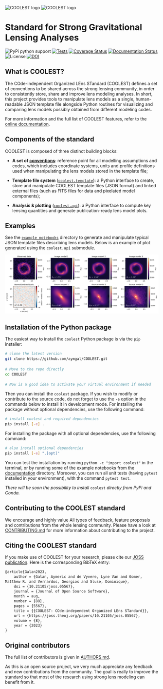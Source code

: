 <img src="https://github.com/aymgal/COOLEST/blob/main/images/full_logo.png#gh-light-mode-only" width="600" alt="COOLEST logo" />
<img src="https://github.com/aymgal/COOLEST/blob/main/images/full_logo_dark_bg.png#gh-dark-mode-only" width="600" alt="COOLEST logo" />

# Standard for Strong Gravitational Lensing Analyses

![PyPi python support](https://img.shields.io/badge/Python-3.8-blue)
[![Tests](https://github.com/aymgal/COOLEST/actions/workflows/ci-tests.yml/badge.svg?branch=main)](https://github.com/aymgal/COOLEST/actions/workflows/ci-tests.yml)
[![Coverage Status](https://coveralls.io/repos/github/aymgal/COOLEST/badge.svg)](https://coveralls.io/github/aymgal/COOLEST)
[![Documentation Status](https://readthedocs.org/projects/coolest/badge/?version=latest)](https://coolest.readthedocs.io/en/latest/?badge=latest)
![License](https://img.shields.io/github/license/aymgal/COOLEST)
[![DOI](https://joss.theoj.org/papers/10.21105/joss.05567/status.svg)](https://doi.org/10.21105/joss.05567)

## What is COOLEST?

The COde-independent Organized LEns STandard (COOLEST) defines a set of conventions to be shared across the strong lensing community, in order to consistently store, share and improve lens modeling analyses. In short, this project provides tools to manipulate lens models as a single, human-readable JSON template file alongside Python routines for visualizing and comparing lens models possibly obtained from different modeling codes.

For more information and the full list of COOLEST features, refer to the [online documentation](https://coolest.readthedocs.io/en/latest/).

## Components of the standard

COOLEST is composed of three distinct building blocks:

- __A set of [conventions](docs/conventions.md)__: reference point for all modelling assumptions and codes, which includes coordinate systems, units and profile definitions used when manipulating the lens models stored in the template file;

- __Template file system__ ([`coolest.template`](coolest/template/)): a Python interface to create, store and manipulate COOLEST template files (JSON format) and linked external files (such as FITS files for data and pixelated model components);

- __Analysis & plotting__ ([`coolest.api`](coolest/api/)): a Python interface to compute key lensing quantities and generate publication-ready lens model plots.

## Examples

See the [`example notebooks`](docs/notebooks) directory to generate and manipulate typical JSON template files describing lens models. Below is an example of plot generated using the `coolest.api` submodule.

![Example lens model comparison using the COOLEST plotting and analysis capabilities](joss/coolest_plot_example.png)

## Installation of the Python package

The easiest way to install the `coolest` Python package is via the `pip` installer:
```bash
# clone the latest version
git clone https://github.com/aymgal/COOLEST.git

# Move to the repo directly
cd COOLEST

# Now is a good idea to activate your virtual environment if needed
```

Then you can install the `coolest` package. If you wish to modify or contribute to the source code, do not forget to use the `-e` option in the commands below to install it in development mode. For installing the package without optional dependencies, use the following command:
```bash
# install coolest and required dependencies
pip install [-e] .
```
For installing the package with all optional dependencies, use the following command:
```bash
# also install optional dependencies
pip install [-e] ".[opt]"
```

You can test the installation by running `python -c "import coolest"` in the terminal, or by running some of the example notebooks from the [documentation](docs/notebooks) directory. Moreover, you can run all unit tests (having `pytest` installed in your environment), with the command `pytest test`.

_There will be soon the possibility to install_ `coolest` _directly from PyPi and Conda._


## Contributing to the COOLEST standard

We encourage and highly value All types of feedback, feature proposals and contributions from the whole lensing community. Please have a look at [CONTRIBUTING.md](CONTRIBUTING.md) for more information about contributing to the project.

## Citing the COOLEST standard

If you make use of COOLEST for your research, please cite our [JOSS publication](https://joss.theoj.org/papers/10.21105/joss.05567). Here is the corresponding BibTeX entry:

```
@article{Galan2023,
    author = {Galan, Aymeric and de Vyvere, Lyne Van and Gomer, Matthew R. and Vernardos, Georgios and Sluse, Dominique},
    doi = {10.21105/joss.05567},
    journal = {Journal of Open Source Software},
    month = aug,
    number = {88},
    pages = {5567},
    title = {{COOLEST: COde-independent Organized LEns STandard}},
    url = {https://joss.theoj.org/papers/10.21105/joss.05567},
    volume = {8},
    year = {2023}
}
```

## Original contributors

The full list of contributors is given in [AUTHORS.md](AUTHORS.md).

As this is an open source project, we very much appreciate any feedback and new contributions from the community. The goal is really to improve the standard so that most of the research using strong lens modeling can benefit from it.
